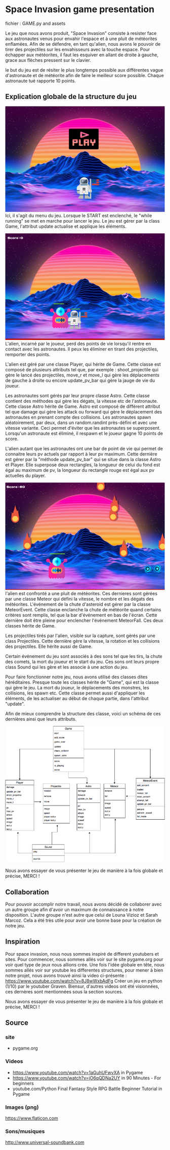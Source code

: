 # Space Invasion game presentation

fichier :  GAME.py and assets

Le jeu que nous avons produit, "Space Invasion" consiste à resister face aux astronautes venus pour envahir l'espace et à une pluit de météorites enflamées. Afin de se défendre, en tant qu'alien, nous avons le pouvoir de tirer des projectiles sur les envahisseurs avec la touche espace. 
Pour échapper aux météorites, il faut les esquiver en allant de droite à gauche, grace aux flèches pressent sur le clavier.

le but du jeu est de résiter le plus longtemps possible aux différentes vague d'astronaute et de météorite afin de faire le meilleur score possible. Chaque astronaute tué rapporte 10 points.

## Explication globale de la structure du jeu
![Below sleeping surface](IMG/IMG_6404.JPG)
Ici, il s'agit du menu du jeu. Lorsque le START est enclenché, le "while running" se met en marche pour lancer le jeu. Le jeu est gérer par la class Game, l'attribut update actualise et applique les éléments. 

![Below sleeping surface](IMG/IMG_6405.JPG)
L'alien, incarné par le joueur, perd des points de vie lorsqu'il rentre en contact avec les astronautes. Il peux les éliminer en tirant des projectiles, remporter des points.

L'alien est géré par une classe Player, qui hérite de Game. Cette classe est composé de plusieurs attributs tel que, par exemple : shoot_projectile qui gère le lancé des projectiles, move_r et move_l qui gère les déplacements de gauche à droite ou encore update_pv_bar qui gère la jauge de vie du joueur.

Les astronautes sont gérés par leur propre classe Astro. Cette classe contient des méthodes qui gère les dégats, la vitesse etc de l'astronaute. Cette classe Astro hérite de Game. Astro est composé de différent attribut tel que damage qui gère les attack ou forward qui gère le déplacement des astronautes en prenant compte des collisions.
Les astronautes spawn aléatoirement, par deux, dans un random.randint près-défini et avec une vitesse variante. Ceci permet d'éviter que les astronautes se superposent. Lorsqu'un astronaute est éliminé, il respawn et le joueur gagne 10 points de score.

L'alien autant que les astronautes ont une bar de point de vie qui permet de connaitre leurs pv actuels par rapport à leur pv maximum. Cette dernière est gérer par la "méthode update_pv_bar" qui se situe dans la classe Astro et Player. Elle superpose deux rectangles, la longueur de celui du fond est égal au maximum de pv, la longueur du rectangle rouge est égal aux pv actuelles du player.

![Below sleeping surface](IMG/IMG_6406.JPG)
l'alien est confronté a une pluit de météorites. Ces dernieres sont gérées par une classe Meteor qui défini la vitesse, le nombre et les dégats des météorites. L'événement de la chute d'asteroid est gérer par la classe MeteorEvent. Cette classe enclanche la chute de météorite quand certains critères sont remplis, tel que la bar d'événement en bas de l'écran. Cette dernière doit être pleine pour enclencher l'événement MeteorFall. Ces deux classes hérite de Game.

Les projectiles tirés par l'alien, visible sur la capture, sont gérés par une class Projectiles. Cette dernière gère la vitesse, la rotation et les collisions des projectiles. Elle hérite aussi de Game.

Certain événement du jeu sont associés à des sons tel que les tirs, la chute des comets, la mort du joueur et le start du jeu.
Ces sons ont leurs propre class Sound qui les gère et les associe à une action du jeu.

Pour faire fonctionner notre jeu, nous avons utilisé des classes dites héréditaires. Presque toute les classes hérite de "Game", qui est la classe qui gère le jeu. La mort du joueur, le déplacements des monstres, les collisions, les spawn etc. Cette classe permet aussi d'appliquer les éléments, de les actualiser au début de chaque partie, dans l'attribut "update".

Afin de mieux comprendre la structure des classe, voici un schéma de ces dernières ainsi que leurs attributs. 

![Below sleeping surface](IMG/diagram.png)


Nous avons essayer de vous présenter le jeu de manière à la fois globale et précise,
MERCI !

## Collaboration
Pour pouvoir accomplir notre travail, nous avons décidé de collaborer avec un autre groupe afin d'avoir un maximum de connaissance à notre disposition. L'autre groupe n'est autre que celui de Louna Vizioz et Sarah Marcoz. Cela a été très utile pour avoir une bonne base pour la création de notre jeu.
 
## Inspiration
Pour space invasion, nous nous sommes inspiré de different youtubers et sites. Pour commencer, nous sommes allés voir sur le site pygame.org pour voir quel type de jeux nous allions crée. Une fois l'idée globale en tête, nous sommes allés voir sur youtube les differentes structures, pour mener à bien notre projet, nous avons trouvé ainsi la video ci-présente : https://www.youtube.com/watch?v=8J8wWxbAdFg Créer un jeu en python (1/10) par le youtuber Graven.  Biensur, d'autres videos ont été visionnées, ces dernères sont mentionnées sous la section sources.

Nous avons essayer de vous présenter le jeu de manière à la fois globale et précise,
MERCI !


## Source

### site
* pygame.org

### Videos
* https://www.youtube.com/watch?v=1aGuhUFwvXA in Pygame
* https://www.youtube.com/watch?v=jO6qQDNa2UY in 90 Minutes - For beginners
* youtube.com/Python Final Fantasy Style RPG Battle Beginner Tutorial in Pygame

### Images (png)
https://www.flaticon.com

### Sons/musiques
http://www.universal-soundbank.com






